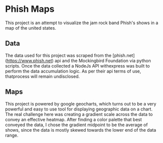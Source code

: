 # Phish Maps
This project is an attempt to visualize the jam rock band Phish's shows in a map
of the united states.

## Data
The data used for this project was scraped from the [phish.net] (https://www.phish.net) api
and the Mockingbird Foundation via python scripts. Once the data collected a
NodeJs API withexpress was built to perform the data accumulation logic. As per
their api terms of use, thatprocess will remain undisclosed.

## Maps

This project is powered by google geocharts, which turns out to be a very powerful and
easy to use tool for displaying geographic data on a chart.  The real challenge here
was creating a gradient scale across the data to convey an effective heatmap.  After
finding a color palette that best conveyed the data, I chose the gradient midpoint to
be the average of shows, since the data is mostly skewed towards the lower end of the
data range.
